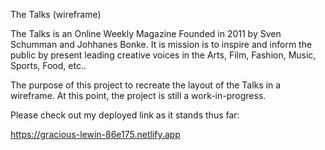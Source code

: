 The Talks (wireframe)

The Talks is an Online Weekly Magazine Founded in 2011 by Sven Schumman and Johhanes Bonke. It is mission is to inspire and inform the public by present leading creative voices in the Arts, Film, Fashion, Music, Sports, Food, etc..

The purpose of this project to recreate the layout of the Talks in a wireframe. At this point, the project is still a work-in-progress.


Please check out my deployed link as it stands thus far:

https://gracious-lewin-86e175.netlify.app
